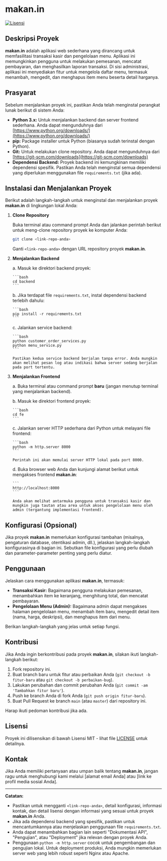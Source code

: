 # makan.in

[![Lisensi](https://img.shields.io/badge/Lisensi-MIT-yellow.svg)](https://opensource.org/licenses/MIT)

## Deskripsi Proyek

**makan.in** adalah aplikasi web sederhana yang dirancang untuk memfasilitasi transaksi kasir dan pengelolaan menu. Aplikasi ini memungkinkan pengguna untuk melakukan pemesanan, mencatat pembayaran, dan menghasilkan laporan transaksi. Di sisi administrasi, aplikasi ini menyediakan fitur untuk mengelola daftar menu, termasuk menambah, mengedit, dan menghapus item menu beserta detail harganya.

## Prasyarat

Sebelum menjalankan proyek ini, pastikan Anda telah menginstal perangkat lunak berikut di sistem Anda:

* **Python 3.x:** Untuk menjalankan backend dan server frontend sederhana. Anda dapat mengunduhnya dari [https://www.python.org/downloads/](https://www.python.org/downloads/)
* **pip:** Package installer untuk Python (biasanya sudah terinstal dengan Python).
* **Git:** Untuk melakukan clone repository. Anda dapat mengunduhnya dari [https://git-scm.com/downloads](https://git-scm.com/downloads)
* **Dependensi Backend:** Proyek backend ini kemungkinan memiliki dependensi spesifik. Pastikan Anda telah menginstal semua dependensi yang diperlukan menggunakan file `requirements.txt` (jika ada).

## Instalasi dan Menjalankan Proyek

Berikut adalah langkah-langkah untuk menginstal dan menjalankan proyek **makan.in** di lingkungan lokal Anda:

1.  **Clone Repository**

    Buka terminal atau command prompt Anda dan jalankan perintah berikut untuk meng-clone repository proyek ke komputer Anda:

    ```bash
    git clone <link-repo-anda>
    ```

    Ganti `<link-repo-anda>` dengan URL repository proyek **makan.in**.

2.  **Menjalankan Backend**

    a.  Masuk ke direktori backend proyek:

        ```bash
        cd backend
        ```

    b.  Jika terdapat file `requirements.txt`, instal dependensi backend terlebih dahulu:

        ```bash
        pip install -r requirements.txt
        ```

    c.  Jalankan service backend:

        ```bash
        python customer_order_services.py
        python menu_service.py
        ```

        Pastikan kedua service backend berjalan tanpa error. Anda mungkin akan melihat pesan log atau indikasi bahwa server sedang berjalan pada port tertentu.

3.  **Menjalankan Frontend**

    a.  Buka terminal atau command prompt **baru** (jangan menutup terminal yang menjalankan backend).

    b.  Masuk ke direktori frontend proyek:

        ```bash
        cd fe
        ```

    c.  Jalankan server HTTP sederhana dari Python untuk melayani file frontend:

        ```bash
        python -m http.server 8000
        ```

        Perintah ini akan memulai server HTTP lokal pada port 8000.

    d.  Buka browser web Anda dan kunjungi alamat berikut untuk mengakses frontend **makan.in**:

        ```
        http://localhost:8000
        ```

        Anda akan melihat antarmuka pengguna untuk transaksi kasir dan mungkin juga tautan atau area untuk akses pengelolaan menu oleh admin (tergantung implementasi frontend).

## Konfigurasi (Opsional)

Jika proyek **makan.in** memerlukan konfigurasi tambahan (misalnya, pengaturan database, otentikasi admin, dll.), jelaskan langkah-langkah konfigurasinya di bagian ini. Sebutkan file konfigurasi yang perlu diubah dan parameter-parameter penting yang perlu diatur.

## Penggunaan

Jelaskan cara menggunakan aplikasi **makan.in**, termasuk:

* **Transaksi Kasir:** Bagaimana pengguna melakukan pemesanan, menambahkan item ke keranjang, menghitung total, dan mencatat pembayaran.
* **Pengelolaan Menu (Admin):** Bagaimana admin dapat mengakses halaman pengelolaan menu, menambah item baru, mengedit detail item (nama, harga, deskripsi), dan menghapus item dari menu.

Berikan langkah-langkah yang jelas untuk setiap fungsi.

## Kontribusi

Jika Anda ingin berkontribusi pada proyek **makan.in**, silakan ikuti langkah-langkah berikut:

1.  Fork repository ini.
2.  Buat branch baru untuk fitur atau perbaikan Anda (`git checkout -b fitur-baru` atau `git checkout -b perbaikan-bug`).
3.  Lakukan perubahan dan commit perubahan Anda (`git commit -am 'Tambahkan fitur baru'`).
4.  Push ke branch Anda di fork Anda (`git push origin fitur-baru`).
5.  Buat Pull Request ke branch `main` (atau `master`) dari repository ini.

Harap ikuti pedoman kontribusi jika ada.

## Lisensi

Proyek ini dilisensikan di bawah Lisensi MIT - lihat file [LICENSE](LICENSE) untuk detailnya.

## Kontak

Jika Anda memiliki pertanyaan atau umpan balik tentang **makan.in**, jangan ragu untuk menghubungi kami melalui [alamat email Anda] atau [link ke profil media sosial Anda].

---

**Catatan:**

* Pastikan untuk mengganti `<link-repo-anda>`, detail konfigurasi, informasi kontak, dan detail lisensi dengan informasi yang sesuai untuk proyek **makan.in** Anda.
* Jika ada dependensi backend yang spesifik, pastikan untuk mencantumkannya atau menjelaskan penggunaan file `requirements.txt`.
* Anda dapat menambahkan bagian lain seperti "Dokumentasi API", "Pengujian", atau "Deployment" jika relevan dengan proyek Anda.
* Penggunaan `python -m http.server` cocok untuk pengembangan dan pengujian lokal. Untuk deployment produksi, Anda mungkin memerlukan server web yang lebih robust seperti Nginx atau Apache.